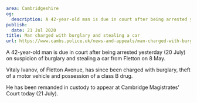 ```yaml
area: Cambridgeshire
og:
  description: A 42-year-old man is due in court after being arrested yesterday (20 July) on suspicion of burglary and stealing a car from Fletton on 8 May.
publish:
  date: 21 Jul 2020
title: Man charged with burglary and stealing a car
url: https://www.cambs.police.uk/news-and-appeals/man-charged-with-burglary-and-stealing-a-car
```

A 42-year-old man is due in court after being arrested yesterday (20 July) on suspicion of burglary and stealing a car from Fletton on 8 May.

Vitaly Ivanov, of Fletton Avenue, has since been charged with burglary, theft of a motor vehicle and possession of a class B drug.

He has been remanded in custody to appear at Cambridge Magistrates' Court today (21 July).
